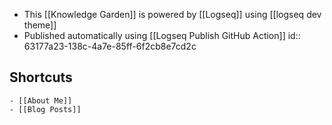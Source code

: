 - This [[Knowledge Garden]] is powered by [[Logseq]] using [[logseq dev theme]]
- Published automatically using [[Logseq Publish GitHub Action]]
  id:: 63177a23-138c-4a7e-85ff-6f2cb8e7cd2c
## Shortcuts
	- [[About Me]]
	- [[Blog Posts]]